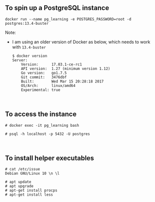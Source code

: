 ## To spin up a PostgreSQL instance
```
docker run --name pg_learning -e POSTGRES_PASSWORD=root -d postgres:13.4-buster
```

Note:
- I am using an older version of Docker as below, which needs to work with `13.4-buster`
    ```
    $ docker version
    Server:
        Version:      17.03.1-ce-rc1
        API version:  1.27 (minimum version 1.12)
        Go version:   go1.7.5
        Git commit:   3476dbf
        Built:        Wed Mar 15 20:28:18 2017
        OS/Arch:      linux/amd64
        Experimental: true
    ```

<br/>

## To access the instance
```
# docker exec -it pg_learning bash

# psql -h localhost -p 5432 -U postgres
```

<br/>

## To install helper executables
```
# cat /etc/issue
Debian GNU/Linux 10 \n \l

# apt update
# apt upgrade
# apt-get install procps
# apt-get install less
```
